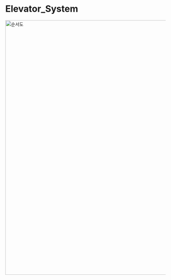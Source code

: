 # Elevator_System

<img src="https://private-user-images.githubusercontent.com/192555666/409504105-cf194982-a22f-4291-84d6-aa1082a49973.svg?jwt=eyJhbGciOiJIUzI1NiIsInR5cCI6IkpXVCJ9.eyJpc3MiOiJnaXRodWIuY29tIiwiYXVkIjoicmF3LmdpdGh1YnVzZXJjb250ZW50LmNvbSIsImtleSI6ImtleTUiLCJleHAiOjE3Mzg2NjQxODcsIm5iZiI6MTczODY2Mzg4NywicGF0aCI6Ii8xOTI1NTU2NjYvNDA5NTA0MTA1LWNmMTk0OTgyLWEyMmYtNDI5MS04NGQ2LWFhMTA4MmE0OTk3My5zdmc_WC1BbXotQWxnb3JpdGhtPUFXUzQtSE1BQy1TSEEyNTYmWC1BbXotQ3JlZGVudGlhbD1BS0lBVkNPRFlMU0E1M1BRSzRaQSUyRjIwMjUwMjA0JTJGdXMtZWFzdC0xJTJGczMlMkZhd3M0X3JlcXVlc3QmWC1BbXotRGF0ZT0yMDI1MDIwNFQxMDExMjdaJlgtQW16LUV4cGlyZXM9MzAwJlgtQW16LVNpZ25hdHVyZT1hYmM5MDNjN2ZjNDZiYjZmZTQ3NzI0M2ViZDc1ZGQxZjM4MjEzZWU5YTczMzc3MjNlODUyYTg1YWM2MWQwZmUyJlgtQW16LVNpZ25lZEhlYWRlcnM9aG9zdCJ9.ukUgEUx5Oo5q2x3c48K718C7QYNK8zqfox0dnNmHHzg" alt="순서도" width="800" />
